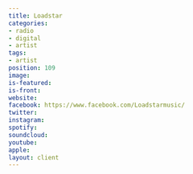 ```yaml
---
title: Loadstar
categories:
- radio
- digital
- artist
tags:
- artist
position: 109
image: 
is-featured: 
is-front: 
website: 
facebook: https://www.facebook.com/Loadstarmusic/
twitter: 
instagram: 
spotify: 
soundcloud: 
youtube: 
apple: 
layout: client
---
```



